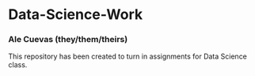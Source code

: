 # Data-Science-Work

### Ale Cuevas (they/them/theirs)

This repository has been created to turn in assignments for Data Science class.